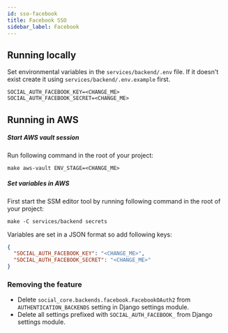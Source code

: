 ```yaml
---
id: sso-facebook
title: Facebook SSO
sidebar_label: Facebook
---
```


## Running locally

Set environmental variables in the `services/backend/.env` file.
If it doesn't exist create it using `services/backend/.env.example` first.

```
SOCIAL_AUTH_FACEBOOK_KEY=<CHANGE_ME>
SOCIAL_AUTH_FACEBOOK_SECRET=<CHANGE_ME>
```

## Running in AWS

##### Start AWS vault session

Run following command in the root of your project:

```shell
make aws-vault ENV_STAGE=<CHANGE_ME>
```

##### Set variables in AWS

First start the SSM editor tool by running following command in the root of your project:

```shell
make -C services/backend secrets
```

Variables are set in a JSON format so add following keys:

```json
{
  "SOCIAL_AUTH_FACEBOOK_KEY": "<CHANGE_ME>",
  "SOCIAL_AUTH_FACEBOOK_SECRET": "<CHANGE_ME>"
}
```

### Removing the feature

- Delete `social_core.backends.facebook.FacebookOAuth2` from `AUTHENTICATION_BACKENDS`
  setting in Django settings module.
- Delete all settings prefixed with `SOCIAL_AUTH_FACEBOOK_` from Django settings module.
